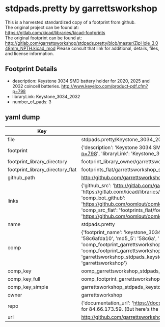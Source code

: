 # stdpads.pretty by garrettsworkshop  
This is a harvested standardized copy of a footprint from github.  
The original project can be found at:  
https://gitlab.com/kicad/libraries/kicad-footprints  
The original footprint can be found at:
http://gitlab.com/garrettsworkshop/stdpads.pretty/blob/master/ZipHole_3.048mm_NPTH.kicad_mod
Please consult that link for additional, details, files, and license information.  
## Footprint Details
* description: Keystone 3034 SMD battery holder for 2020, 2025 and 2032 coincell batteries. http://www.keyelco.com/product-pdf.cfm?p=798  
* libraryLink: Keystone_3034_2032  
* number_of_pads: 3  
## yaml dump  
| Key | Value |  
| --- | --- |  
| file | stdpads.pretty/Keystone_3034_2032.kicad_mod |  
| footprint | {'description': 'Keystone 3034 SMD battery holder for 2020, 2025 and 2032 coincell batteries. http://www.keyelco.com/product-pdf.cfm?p=798', 'libraryLink': 'Keystone_3034_2032', 'number_of_pads': 3} |  
| footprint_library_directory | footprint_library_owner/garrettsworkshop_stdpads.pretty |  
| footprint_library_directory_flat | footprints_flat/garrettsworkshop_stdpads_keystone_3034_2032/working |  
| github_path | http://github.com/garrettsworkshop/stdpads.pretty/blob/master/Keystone_3034_2032.kicad_mod |  
| links | {'github_src': 'http://gitlab.com/garrettsworkshop/stdpads.pretty/blob/master/ZipHole_3.048mm_NPTH.kicad_mod', 'github_src_repo': 'https://gitlab.com/kicad/libraries/kicad-footprints', 'oomp_bot': 'footprints/garrettsworkshop_stdpads_keystone_3034_2032/working', 'oomp_bot_github': 'https://github.com/oomlout/oomlout_oomp_footprint_bot/tree/main/footprints/garrettsworkshop_stdpads_keystone_3034_2032/working', 'oomp_src_flat': 'footprints_flat/footprints_flat/garrettsworkshop_stdpads_keystone_3034_2032/working', 'oomp_src_flat_github': 'https://github.com/oomlout/oomlout_oomp_footprint_src/tree/main/footprints_flat/garrettsworkshop_stdpads_keystone_3034_2032/working'} |  
| name | stdpads.pretty |  
| oomp | {'footprint_name': 'keystone_3034_2032', 'library_name': 'stdpads', 'md5': '58c6afda10919daa90da7056b8e7829d', 'md5_10': '58c6afda10', 'md5_5': '58c6a', 'md5_6': '58c6af', 'oomp_key': 'oomp_garrettsworkshop_stdpads_keystone_3034_2032', 'oomp_key_extra': 'oomp_footprint_garrettsworkshop_stdpads_keystone_3034_2032', 'oomp_key_full': 'oomp_footprint_garrettsworkshop_stdpads_keystone_3034_2032_58c6af', 'oomp_key_simple': 'garrettsworkshop_stdpads_keystone_3034_2032', 'original_filename': 'stdpads.pretty/Keystone_3034_2032.kicad_mod', 'owner_name': 'garrettsworkshop'} |  
| oomp_key | oomp_garrettsworkshop_stdpads_keystone_3034_2032 |  
| oomp_key_full | oomp_footprint_garrettsworkshop_stdpads_keystone_3034_2032 |  
| oomp_key_simple | garrettsworkshop_stdpads_keystone_3034_2032 |  
| owner | garrettsworkshop |  
| repo | {'documentation_url': 'https://docs.github.com/rest/overview/resources-in-the-rest-api#rate-limiting', 'message': "API rate limit exceeded for 84.66.173.59. (But here's the good news: Authenticated requests get a higher rate limit. Check out the documentation for more details.)"} |  
| url | http://github.com/garrettsworkshop/stdpads.pretty |  

